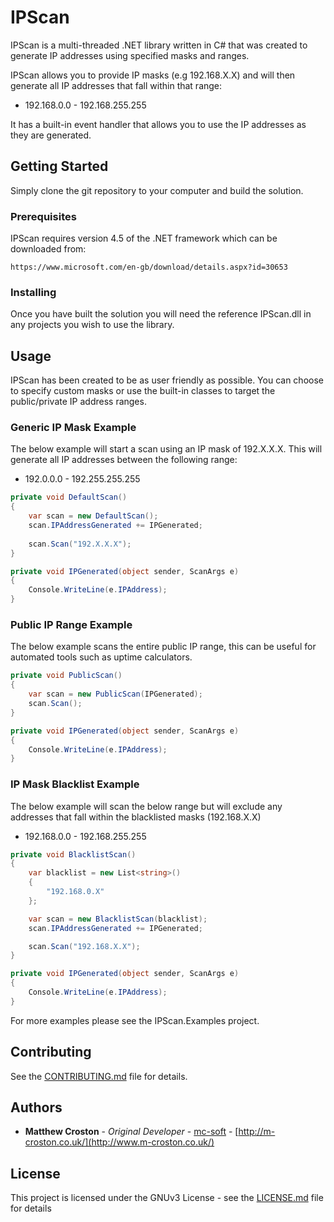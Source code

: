 # IPScan

IPScan is a multi-threaded .NET library written in C# that was created to generate IP addresses using specified masks and ranges.

IPScan allows you to provide IP masks (e.g 192.168.X.X) and will then generate all IP addresses that fall within that range:

* 192.168.0.0 - 192.168.255.255

It has a built-in event handler that allows you to use the IP addresses as they are generated.

## Getting Started

Simply clone the git repository to your computer and build the solution.

### Prerequisites

IPScan requires version 4.5 of the .NET framework which can be downloaded from:

```
https://www.microsoft.com/en-gb/download/details.aspx?id=30653
```

### Installing

Once you have built the solution you will need the reference IPScan.dll in any projects you wish to use the library.

## Usage

IPScan has been created to be as user friendly as possible. You can choose to specify custom masks or use the built-in classes to target the public/private IP address ranges.

### Generic IP Mask Example

The below example will start a scan using an IP mask of 192.X.X.X. This will generate all IP addresses between the following range:

* 192.0.0.0 - 192.255.255.255 

```cs
private void DefaultScan()
{
    var scan = new DefaultScan();
    scan.IPAddressGenerated += IPGenerated;
    
    scan.Scan("192.X.X.X");
}

private void IPGenerated(object sender, ScanArgs e)
{
    Console.WriteLine(e.IPAddress);
}
```

### Public IP Range Example

The below example scans the entire public IP range, this can be useful for automated tools such as uptime calculators.

```cs
private void PublicScan()
{
    var scan = new PublicScan(IPGenerated);
    scan.Scan();
}

private void IPGenerated(object sender, ScanArgs e)
{
    Console.WriteLine(e.IPAddress);
}
```

### IP Mask Blacklist Example

The below example will scan the below range but will exclude any addresses that fall within the blacklisted masks (192.168.X.X)

* 192.168.0.0 - 192.168.255.255

```cs
private void BlacklistScan()
{
    var blacklist = new List<string>()
    {
        "192.168.0.X"
    };

    var scan = new BlacklistScan(blacklist);
    scan.IPAddressGenerated += IPGenerated;

    scan.Scan("192.168.X.X");
}

private void IPGenerated(object sender, ScanArgs e)
{
    Console.WriteLine(e.IPAddress);
}
```

For more examples please see the IPScan.Examples project.

## Contributing

See the [CONTRIBUTING.md](CONTRIBUTING.md) file for details.

## Authors

* **Matthew Croston** - *Original Developer* - [mc-soft](https://github.com/mc-soft) - [http://m-croston.co.uk/](http://www.m-croston.co.uk/)

## License

This project is licensed under the GNUv3 License - see the [LICENSE.md](LICENSE.md) file for details
